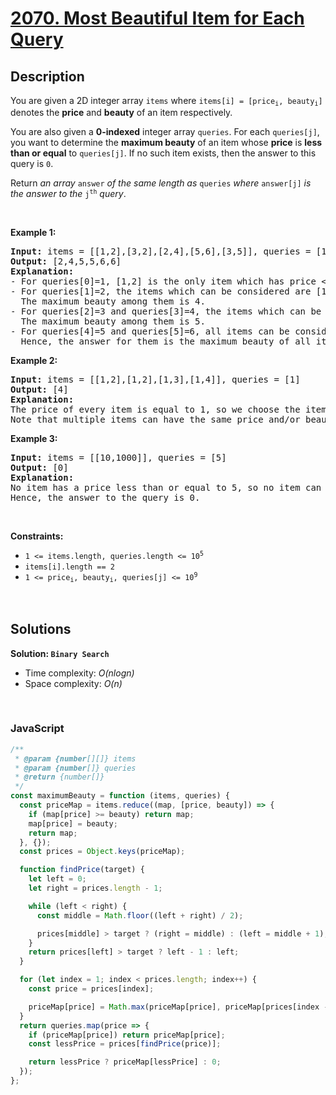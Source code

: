 # [2070. Most Beautiful Item for Each Query](https://leetcode.com/problems/most-beautiful-item-for-each-query)

## Description

<div class="elfjS" data-track-load="description_content"><p>You are given a 2D integer array <code>items</code> where <code>items[i] = [price<sub>i</sub>, beauty<sub>i</sub>]</code> denotes the <strong>price</strong> and <strong>beauty</strong> of an item respectively.</p>

<p>You are also given a <strong>0-indexed</strong> integer array <code>queries</code>. For each <code>queries[j]</code>, you want to determine the <strong>maximum beauty</strong> of an item whose <strong>price</strong> is <strong>less than or equal</strong> to <code>queries[j]</code>. If no such item exists, then the answer to this query is <code>0</code>.</p>

<p>Return <em>an array </em><code>answer</code><em> of the same length as </em><code>queries</code><em> where </em><code>answer[j]</code><em> is the answer to the </em><code>j<sup>th</sup></code><em> query</em>.</p>

<p>&nbsp;</p>
<p><strong class="example">Example 1:</strong></p>

<pre><strong>Input:</strong> items = [[1,2],[3,2],[2,4],[5,6],[3,5]], queries = [1,2,3,4,5,6]
<strong>Output:</strong> [2,4,5,5,6,6]
<strong>Explanation:</strong>
- For queries[0]=1, [1,2] is the only item which has price &lt;= 1. Hence, the answer for this query is 2.
- For queries[1]=2, the items which can be considered are [1,2] and [2,4]. 
  The maximum beauty among them is 4.
- For queries[2]=3 and queries[3]=4, the items which can be considered are [1,2], [3,2], [2,4], and [3,5].
  The maximum beauty among them is 5.
- For queries[4]=5 and queries[5]=6, all items can be considered.
  Hence, the answer for them is the maximum beauty of all items, i.e., 6.
</pre>

<p><strong class="example">Example 2:</strong></p>

<pre><strong>Input:</strong> items = [[1,2],[1,2],[1,3],[1,4]], queries = [1]
<strong>Output:</strong> [4]
<strong>Explanation:</strong> 
The price of every item is equal to 1, so we choose the item with the maximum beauty 4. 
Note that multiple items can have the same price and/or beauty.  
</pre>

<p><strong class="example">Example 3:</strong></p>

<pre><strong>Input:</strong> items = [[10,1000]], queries = [5]
<strong>Output:</strong> [0]
<strong>Explanation:</strong>
No item has a price less than or equal to 5, so no item can be chosen.
Hence, the answer to the query is 0.
</pre>

<p>&nbsp;</p>
<p><strong>Constraints:</strong></p>

<ul>
	<li><code>1 &lt;= items.length, queries.length &lt;= 10<sup>5</sup></code></li>
	<li><code>items[i].length == 2</code></li>
	<li><code>1 &lt;= price<sub>i</sub>, beauty<sub>i</sub>, queries[j] &lt;= 10<sup>9</sup></code></li>
</ul>
</div>

<p>&nbsp;</p>

## Solutions

**Solution: `Binary Search`**

- Time complexity: <em>O(nlogn)</em>
- Space complexity: <em>O(n)</em>

<p>&nbsp;</p>

### **JavaScript**

```js
/**
 * @param {number[][]} items
 * @param {number[]} queries
 * @return {number[]}
 */
const maximumBeauty = function (items, queries) {
  const priceMap = items.reduce((map, [price, beauty]) => {
    if (map[price] >= beauty) return map;
    map[price] = beauty;
    return map;
  }, {});
  const prices = Object.keys(priceMap);

  function findPrice(target) {
    let left = 0;
    let right = prices.length - 1;

    while (left < right) {
      const middle = Math.floor((left + right) / 2);

      prices[middle] > target ? (right = middle) : (left = middle + 1);
    }
    return prices[left] > target ? left - 1 : left;
  }

  for (let index = 1; index < prices.length; index++) {
    const price = prices[index];

    priceMap[price] = Math.max(priceMap[price], priceMap[prices[index - 1]]);
  }
  return queries.map(price => {
    if (priceMap[price]) return priceMap[price];
    const lessPrice = prices[findPrice(price)];

    return lessPrice ? priceMap[lessPrice] : 0;
  });
};
```
